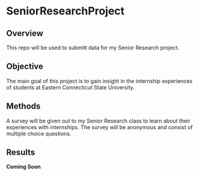 # SeniorResearchProject
## Overview
This repo will be used to submitt data for my Senior Research project.

## Objective
The main goal of this project is to gain insight in the internship experiences of students at Eastern Connecticut State University.

## Methods
A survey will be given out to my Senior Research class to learn about their experiences with internships. The survey will be anonymous and consist of multiple choice questions.

## Results
**Coming Soon**
